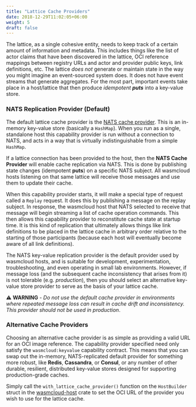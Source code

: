 ```yaml
---
title: "Lattice Cache Providers"
date: 2018-12-29T11:02:05+06:00
weight: 5
draft: false
---
```


The lattice, as a single cohesive entity, needs to keep track of a certain amount of information and metadata. This includes things like the list of actor claims that have been discovered in the lattice, OCI reference mappings between registry URLs and actor and provider public keys, link definitions, etc. The lattice _does not_ generate or maintain state in the way you might imagine an event-sourced system does. It does not have event streams that generate aggregates. For the most part, important events take place in a host/lattice that then produce _idempotent **puts**_ into a key-value store.

### NATS Replication Provider (Default)

The default lattice cache provider is the [NATS cache provider](https://github.com/wasmcloud/capability-providers/tree/main/nats-kvcache). This is an in-memory key-value store (basically a `HashMap`). When you run as a single, standalone host this capability provider is run without a connection to NATS, and acts in a way that is virtually indistinguishable from a simple `HashMap`.

If a lattice connection has been provided to the host, then the **NATS Cache Provider** will enable cache replication via NATS. This is done by publishing state changes (idempotent **puts**) on a specific NATS subject. All wasmcloud hosts listening on that same lattice will receive those messages and use them to update their cache.

When this capability provider starts, it will make a special type of request called a `Replay` request. It does this by publishing a message on the replay subject. In response, the wasmcloud host that NATS selected to receive that message will begin streaming a list of cache operation commands. This then allows this capability provider to reconstitute cache state at startup time. It is this kind of replication that ultimately allows things like link definitions to be placed in the lattice cache in arbitrary order relative to the starting of those participants (because each host will eventually become aware of all link definitions).

The NATS key-value replication provider is the default provider used by wasmcloud hosts, and is suitable for development, experimentation, troubleshooting, and even operating in small lab environments. However, if message loss (and the subsequent cache inconsistency that arises from it) is not tolerable (e.g. _production_), then you should select an alternative key-value store provider to serve as the basis of your lattice cache.

⚠️ **WARNING** - _Do not use the default cache provider in environments where repeated message loss can result in cache drift and inconsistency. This provider should not be used in production_.

### Alternative Cache Providers

Choosing an alternative cache provider is as simple as providing a valid URL for an OCI image reference. The capability provider specified need only satisfy the `wasmcloud:keyvalue` capability contract. This means that you can swap out the in-memory, NATS-replicated default provider for something more robust, like **Redis**, **Cassandra**, or **Consul**, or any number of other durable, resilient, distributed key-value stores designed for supporting production-grade caches.

Simply call the `with_lattice_cache_provider()` function on the `HostBuilder` struct in the [wasmcloud-host](https://crates.io/crates/wasmcloud-host) crate to set the OCI URL of the provider you wish to use for the lattice cache.

